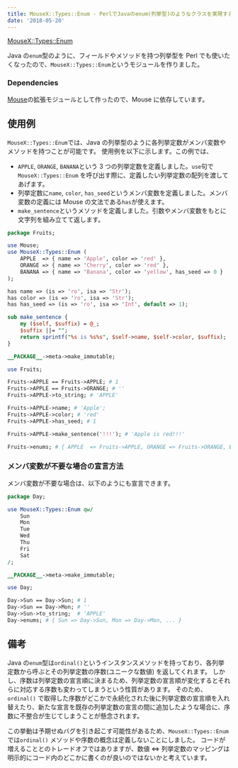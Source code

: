 ```yaml
---
title: MouseX::Types::Enum - PerlでJavaのenum(列挙型)のようなクラスを実現するモジュール
date: '2018-05-20'
---
```


[MouseX::Types::Enum](https://metacpan.org/pod/MouseX::Types::Enum)

Java の`enum`型のように、フィールドやメソッドを持つ列挙型を Perl でも使いたくなったので、`MouseX::Types::Enum`というモジュールを作りました。

### Dependencies

[Mouse](https://metacpan.org/pod/Mouse)の拡張モジュールとして作ったので、Mouse に依存しています。

## 使用例

`MouseX::Types::Enum`では、Java の列挙型のように各列挙定数がメンバ変数やメソッドを持つことが可能です。
使用例を以下に示します。この例では、

- `APPLE`, `ORANGE`, `BANANA`という 3 つの列挙定数を定義しました。`use`句で`MouseX::Types::Enum`
  を呼び出す際に、定義したい列挙定数の配列を渡してあげます。
- 列挙定数に`name`, `color`, `has_seed`というメンバ変数を定義しました。メンバ変数の定義には Mouse の文法である`has`が使えます。
- `make_sentence`というメソッドを定義しました。引数やメンバ変数をもとに文字列を組み立てて返します。

```perl
package Fruits;

use Mouse;
use MouseX::Types::Enum (
    APPLE  => { name => 'Apple', color => 'red' },
    ORANGE => { name => 'Cherry', color => 'red' },
    BANANA => { name => 'Banana', color => 'yellow', has_seed => 0 }
);

has name => (is => 'ro', isa => 'Str');
has color => (is => 'ro', isa => 'Str');
has has_seed => (is => 'ro', isa => 'Int', default => 1);

sub make_sentence {
    my ($self, $suffix) = @_;
    $suffix ||= "";
    return sprintf("%s is %s%s", $self->name, $self->color, $suffix);
}

__PACKAGE__->meta->make_immutable;
```

```perl
use Fruits;

Fruits->APPLE == Fruits->APPLE; # 1
Fruits->APPLE == Fruits->ORANGE; # ''
Fruits->APPLE->to_string; # 'APPLE'

Fruits->APPLE->name; # 'Apple';
Fruits->APPLE->color; # 'red'
Fruits->APPLE->has_seed; # 1

Fruits->APPLE->make_sentence('!!!'); # 'Apple is red!!!'

Fruits->enums; # { APPLE  => Fruits->APPLE, ORANGE => Fruits->ORANGE, BANANA => Fruits->BANANA }
```

### メンバ変数が不要な場合の宣言方法

メンバ変数が不要な場合は、以下のようにも宣言できます。

```perl
package Day;

use MouseX::Types::Enum qw/
    Sun
    Mon
    Tue
    Wed
    Thu
    Fri
    Sat
/;

__PACKAGE__->meta->make_immutable;
```

```perl
use Day;

Day->Sun == Day->Sun; # 1
Day->Sun == Day->Mon; # ''
Day->Sun->to_string;  # 'APPLE'
Day->enums; # { Sun => Day->Sun, Mon => Day->Mon, ... }
```

## 備考

Java の`enum`型は`ordinal()`というインスタンスメソッドを持っており、各列挙定数から呼ぶとその列挙定数の序数(ユニークな数値)
を返してくれます。
しかし、序数は列挙定数の宣言順に決まるため、列挙定数の宣言順が変化するとそれらに対応する序数も変わってしまうという性質があります。
そのため、`ordinal()`
で取得した序数がどこかで永続化された後に列挙定数の宣言順を入れ替えたり、新たな宣言を既存の列挙定数の宣言の間に追加したような場合に、序数に不整合が生じてしまうことが懸念されます。

この挙動は予期せぬバグを引き起こす可能性があるため、`MouseX::Types::Enum`では`ordinal()`
メソッドや序数の概念は定義しないことにしました。
コードが増えることとのトレードオフではありますが、数値 ⇔ 列挙定数のマッピングは明示的にコード内のどこかに書くのが良いのではないかと考えています。
